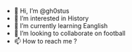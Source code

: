 - 👋 Hi, I’m @gh0stus
- 👀 I’m interested in History
- 🌱 I’m currently learning Eanglish
- 💞️ I’m looking to collaborate on football
- 📫 How to reach me ?

<!---
gh0stus/gh0stus is a ✨ special ✨ repository because its `README.md` (this file) appears on your GitHub profile.
You can click the Preview link to take a look at your changes.
--->

